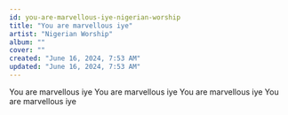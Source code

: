 ```yaml
---
id: you-are-marvellous-iye-nigerian-worship
title: "You are marvellous iye"
artist: "Nigerian Worship"
album: ""
cover: ""
created: "June 16, 2024, 7:53 AM"
updated: "June 16, 2024, 7:53 AM"
---
```


You are marvellous iye
You are marvellous iye
You are marvellous iye
You are marvellous iye